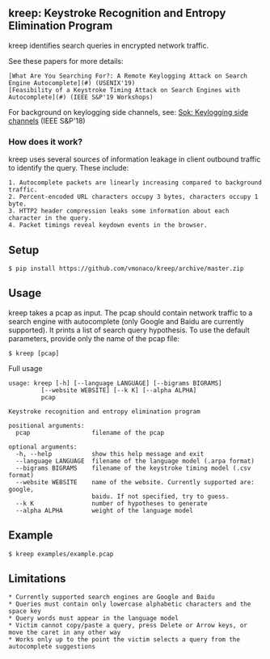 ## kreep: Keystroke Recognition and Entropy Elimination Program

kreep identifies search queries in encrypted network traffic.

See these papers for more details:

    [What Are You Searching For?: A Remote Keylogging Attack on Search Engine Autocomplete](#) (USENIX'19)
    [Feasibility of a Keystroke Timing Attack on Search Engines with Autocomplete](#) (IEEE S&P'19 Workshops)

For background on keylogging side channels, see:
    [Sok: Keylogging side channels](#) (IEEE S&P'18)

### How does it work?

kreep uses several sources of information leakage in client outbound traffic to identify the query. These include:

    1. Autocomplete packets are linearly increasing compared to background traffic.
    2. Percent-encoded URL characters occupy 3 bytes, characters occupy 1 byte.
    3. HTTP2 header compression leaks some information about each character in the query.
    4. Packet timings reveal keydown events in the browser.

## Setup

    $ pip install https://github.com/vmonaco/kreep/archive/master.zip

## Usage

kreep takes a pcap as input. The pcap should contain network traffic to a search engine with autocomplete (only Google and Baidu are currently supported). It prints a list of search query hypothesis. To use the default parameters, provide only the name of the pcap file:

    $ kreep [pcap]

Full usage

    usage: kreep [-h] [--language LANGUAGE] [--bigrams BIGRAMS]
             [--website WEBSITE] [--k K] [--alpha ALPHA]
             pcap

    Keystroke recognition and entropy elimination program

    positional arguments:
      pcap                 filename of the pcap

    optional arguments:
      -h, --help           show this help message and exit
      --language LANGUAGE  filename of the language model (.arpa format)
      --bigrams BIGRAMS    filename of the keystroke timing model (.csv format)
      --website WEBSITE    name of the website. Currently supported are: google,
                           baidu. If not specified, try to guess.
      --k K                number of hypotheses to generate
      --alpha ALPHA        weight of the language model

## Example

    $ kreep examples/example.pcap


## Limitations

    * Currently supported search engines are Google and Baidu
    * Queries must contain only lowercase alphabetic characters and the space key
    * Query words must appear in the language model
    * Victim cannot copy/paste a query, press Delete or Arrow keys, or move the caret in any other way
    * Works only up to the point the victim selects a query from the autocomplete suggestions
